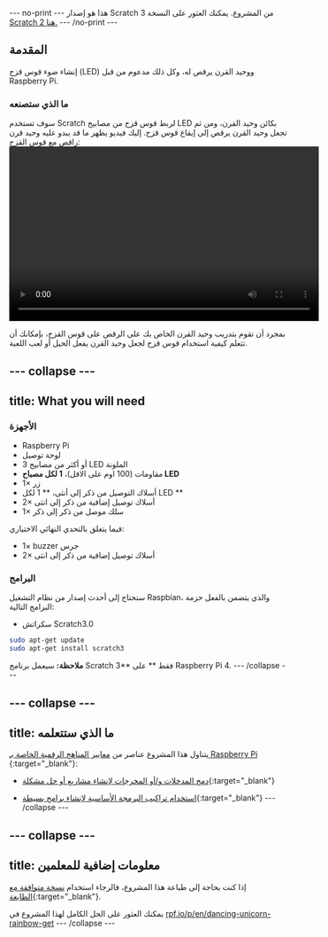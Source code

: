 \--- no-print \--- هذا هو إصدار Scratch 3 من المشروع. يمكنك العثور على النسخة [Scratch 2 هنا.](https://projects.raspberrypi.org/en/projects/dancing-unicorn-rainbow-scratch2) \--- /no-print \---

## المقدمة

إنشاء ضوء قوس قزح (LED) ووحيد القرن يرقص له، وكل ذلك مدعوم من قبل Raspberry Pi.

### ما الذي ستصنعه

سوف تستخدم Scratch لربط قوس قزح من مصابيح LED بكائن وحيد القرن، ومن ثم تجعل وحيد القرن يرقص إلى إيقاع قوس قزح. إليك فيديو يظهر ما قد يبدو عليه وحيد قرن راقص مع قوس القزح:<video width="560" height="315" controls> <source src="resources/Screencast.mp4" type="video/mp4"> Your browser does not support the video tag, try FireFox or Chrome </video> 

بمجرد أن تقوم بتدريب وحيد القرن الخاص بك على الرقص على قوس القزح، بإمكانك أن تتعلم كيفية استخدام قوس قزح لجعل وحيد القرن يفعل الحيل أو لعب اللعبة.

## \--- collapse \---

## title: What you will need

### الأجهزة

+ Raspberry Pi
+ لوحة توصيل
+ 3 أو أكثر من مصابيح LED الملونة
+ مقاومات (100 اوم على الاقل)، **1 لكل مصباح LED**
+ 1× زر
+ أسلاك التوصيل من ذكر إلى أنثى، ** 1 لكل LED **
+ 2× أسلاك توصيل إضافية من ذكر إلى انثى
+ 1× سلك موصل من ذكر إلى ذكر

فيما يتعلق بالتحدي النهائي الاختياري:

+ 1× buzzer جرس
+ 2× أسلاك توصيل إضافية من ذكر إلى انثى

### البرامج

ستحتاج إلى أحدث إصدار من نظام التشغيل Raspbian، والذي يتضمن بالفعل حزمة البرامج التالية:

+ سكراتش Scratch3.0

```bash
sudo apt-get update
sudo apt-get install scratch3
```

**ملاحظة:** سيعمل برنامج Scratch 3** فقط ** على Raspberry Pi 4. \--- /collapse \---

## \--- collapse \---

## title: ما الذي ستتعلمه

يتناول هذا المشروع عناصر من [معايير المناهج الرقمية الخاصة بـ Raspberry Pi](http://rpf.io/curriculum) {:target="_blank"}:

+ [دمج المدخلات و/أو المخرجات لإنشاء مشاريع أو حل مشكلة](https://curriculum.raspberrypi.org/physical-computing/builder/){:target="_blank"}

+ [استخدام تراكيب البرمجة الأساسية لإنشاء برامج بسيطة](https://www.raspberrypi.org/curriculum/programming/builder){:target="_blank"} \--- /collapse \---

## \--- collapse \---

## title: معلومات إضافية للمعلمين

إذا كنت بحاجة إلى طباعة هذا المشروع، فالرجاء استخدام [نسخة متوافقة مع الطابعة](https://projects.raspberrypi.org/en/projects/dancing-unicorn-rainbow/print){:target="_blank"}.

يمكنك العثور على الحل الكامل لهذا المشروع في [rpf.io/p/en/dancing-unicorn-rainbow-get](https://rpf.io/p/en/dancing-unicorn-rainbow-get) \--- /collapse \---